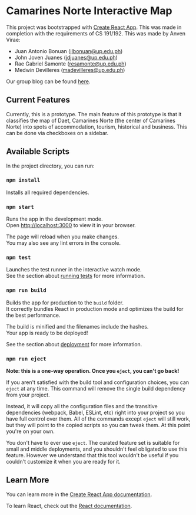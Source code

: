 # Camarines Norte Interactive Map

This project was bootstrapped with [Create React App](https://github.com/facebook/create-react-app). This was made in completion with the requirements of CS 191/192. This was made by Anven Virae:

* Juan Antonio Bonuan (jlbonuan@up.edu.ph)
* John Joven Juanes (jdjuanes@up.edu.ph)
* Rae Gabriel Samonte (resamonte@up.edu.ph)
* Medwin Devilleres (madevilleres@up.edu.ph)

Our group blog can be found [here](https://anven-virae.notion.site/Anven-Virae-Group-Blog-878a240fbab243059efc15a09e917f2e).

## Current Features

Currently, this is a prototype. The main feature of this prototype is that it classifies the map of Daet, Camarines Norte (the center of Camarines Norte) into spots of accommodation, tourism, historical and business. This can be done via checkboxes on a sidebar.

## Available Scripts

In the project directory, you can run:

### `npm install`

Installs all required dependencies.

### `npm start`

Runs the app in the development mode.\
Open [http://localhost:3000](http://localhost:3000) to view it in your browser.

The page will reload when you make changes.\
You may also see any lint errors in the console.

### `npm test`

Launches the test runner in the interactive watch mode.\
See the section about [running tests](https://facebook.github.io/create-react-app/docs/running-tests) for more information.

### `npm run build`

Builds the app for production to the `build` folder.\
It correctly bundles React in production mode and optimizes the build for the best performance.

The build is minified and the filenames include the hashes.\
Your app is ready to be deployed!

See the section about [deployment](https://facebook.github.io/create-react-app/docs/deployment) for more information.

### `npm run eject`

**Note: this is a one-way operation. Once you `eject`, you can't go back!**

If you aren't satisfied with the build tool and configuration choices, you can `eject` at any time. This command will remove the single build dependency from your project.

Instead, it will copy all the configuration files and the transitive dependencies (webpack, Babel, ESLint, etc) right into your project so you have full control over them. All of the commands except `eject` will still work, but they will point to the copied scripts so you can tweak them. At this point you're on your own.

You don't have to ever use `eject`. The curated feature set is suitable for small and middle deployments, and you shouldn't feel obligated to use this feature. However we understand that this tool wouldn't be useful if you couldn't customize it when you are ready for it.

## Learn More

You can learn more in the [Create React App documentation](https://facebook.github.io/create-react-app/docs/getting-started).

To learn React, check out the [React documentation](https://reactjs.org/).
